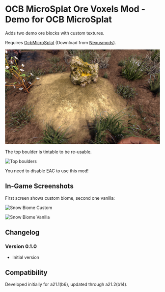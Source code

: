 # OCB MicroSplat Ore Voxels Mod - Demo for OCB MicroSplat

Adds two demo ore blocks with custom textures.

Requires [OcbMicroSplat][1] (Download from [Nexusmods][3]).

![Gold vein](Screens/gold-vein.jpg)

The top boulder is tintable to be re-usable.

![Top boulders](Screens/top-boulders.jpg)

You need to disable EAC to use this mod!

## In-Game Screenshots

First screen shows custom biome, second one vanilla:

![Snow Biome Custom](Screens/snow-custom.jpg)

![Snow Biome Vanilla](Screens/snow-vanilla.jpg)

## Changelog

### Version 0.1.0

- Initial version

## Compatibility

Developed initially for a21.1(b6), updated through a21.2(b14).

[1]: https://github.com/OCB7D2D/OcbMicroSplat
[2]: https://github.com/OCB7D2D/OcbMicroSplat/releases
[3]: https://www.nexusmods.com/7daystodie/mods/2873